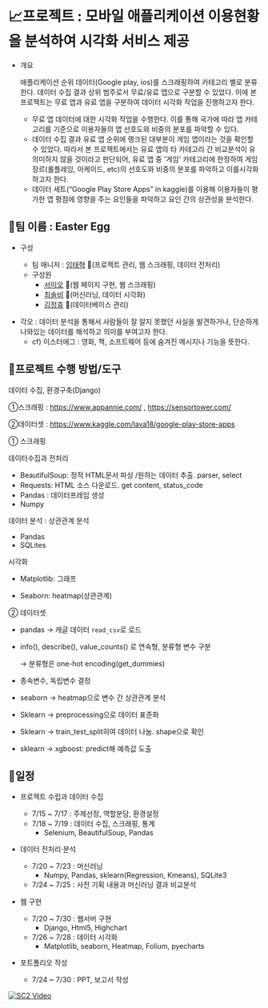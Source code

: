 # :chart_with_upwards_trend:프로젝트 : 모바일 애플리케이션 이용현황을 분석하여 시각화 서비스 제공

- 개요

  애플리케이션 순위 데이터(Google play, ios)를 스크래핑하여 카테고리 별로 분류한다. 데이터 수집 결과 상위 범주로서 무료/유료 앱으로 구분할 수 있었다. 이에 본 프로젝트는 무료 앱과 유료 앱을 구분하여 데이터 시각화 작업을 진행하고자 한다. 

  - 무료 앱 데이터에 대한 시각화 작업을 수행한다. 이를 통해 국가에 따라 앱 카테고리를 기준으로 이용자들의 앱 선호도와 비중의 분포를 파악할 수 있다. 
  - 데이터 수집 결과 유료 앱 순위에 랭크된 대부분이 게임 앱이라는 것을 확인할 수 있었다. 따라서 본 프로젝트에서는 유료 앱의 타 카테고리 간 비교분석이 유의미하지 않을 것이라고 판단되어, 유료 앱 중 '게임' 카테고리에 한정하여 게임 장르(롤플레잉, 아케이드, etc)의 선호도와 비중의 분포를 파악하고 이를시각화하고자 한다. 
  - 데이터 세트(“Google Play Store Apps” in kaggle)를 이용해 이용자들이 평가한 앱 평점에 영향을 주는 요인들을 파악하고 요인 간의 상관성을 분석한다. 

 

## :white_square_button:팀 이름 : Easter Egg

- 구성

  - 팀 매니저 : [임태혁](https://github.com/creamcheesesteak) :link:(프로젝트 관리, 웹 스크래핑, 데이터 전처리)
  - 구성원
    - [서미오](https://github.com/mmeooo) :link:(웹 페이지 구현, 웹 스크래핑)
    - [최솔비](https://github.com/SolbiChoi) :link:(머신러닝, 데이터 시각화)
    - [김정휴](https://github.com/aidsfintech) :link:(데이터베이스 관리)

* 각오 : 데이터 분석을 통해서 사람들이 잘 알지 못했던 사실을 발견하거나, 단순하게 나와있는 데이터를 해석하고 의미를 부여고자 한다.
  * cf) 이스터에그 : 영화, 책,  소프트웨어 등에 숨겨진 메시지나 기능을 뜻한다.

## :white_square_button:프로젝트 수행 방법/도구

데이터 수집, 환경구축(Django)

①스크래핑 : https://www.appannie.com/ , https://sensortower.com/

②데이터셋 : https://www.kaggle.com/lava18/google-play-store-apps

 

① 스크래핑

데이터수집과 전처리

- BeautifulSoup: 정적 HTML문서 파싱     /원하는 데이터 추출. parser, select
- Requests: HTML 소스 다운로드. get     content, status_code
- Pandas : 데이터프레임 생성
- Numpy

데이터 분석 : 상관관계 분석

- Pandas
- SQLites

시각화

- Matplotlib:     그래프

- Seaborn: heatmap(상관관계)

② 데이터셋

- pandas → 캐글 데이터 `read_csv`로 로드

- info(), describe(),     value_counts() 로 연속형, 분류형 변수 구분

  → 분류형은 one-hot encoding(get_dummies)

- 종속변수, 독립변수 결정

- seaborn → heatmap으로 변수 간 상관관계     분석

- Sklearn → preprocessing으로 데이터     표준화

- Sklearn →     train_test_split히여 데이터 나눔. shape으로     확인

- sklearn → xgboost: predict해     예측값 도출



## :white_square_button:일정

- 프로젝트 수립과 데이터 수집

  - 7/15 ~ 7/17 : 주제선정, 역할분담, 환경설정
  - 7/18 ~ 7/19 : 데이터 수집, 스크래핑, 통계
    - Selenium, BeautifulSoup, Pandas

- 데이터 전처리·분석

  - 7/20 ~ 7/23 : 머신러닝
    - Numpy, Pandas, sklearn(Regression, Kmeans), SQLite3
  - 7/24 ~ 7/25 : 사전 기획 내용과 머신러닝 결과 비교분석

- 웹 구현

  - 7/20 ~ 7/30 : 웹서버 구현
    - Django, Html5, Highchart
  - 7/26 ~ 7/28 : 데이터 시각화
    - Matplotlib, seaborn, Heatmap, Folium, pyecharts

- 포트폴리오 작성 

  - 7/24 ~ 7/30 : PPT, 보고서 작성

[![SC2 Video](https://img.youtube.com/vi/p70Zis63m28/0.jpg)](https://www.youtube.com/watch?v=p70Zis63m28)
